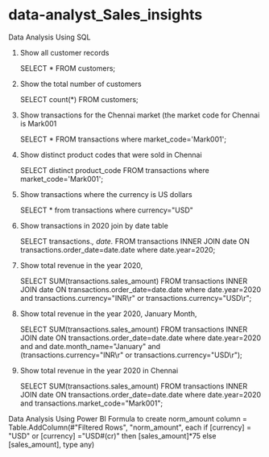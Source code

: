 # data-analyst_Sales_insights

Data Analysis Using SQL
1. Show all customer records

    SELECT * FROM customers;

2. Show the total number of customers

    SELECT count(*) FROM customers;

3. Show transactions for the Chennai market (the market code for Chennai is Mark001

    SELECT * FROM transactions where market_code='Mark001';

4. Show distinct product codes that were sold in Chennai

    SELECT distinct product_code FROM transactions where market_code='Mark001';

5. Show transactions where the currency is US dollars

    SELECT * from transactions where currency="USD"

6. Show transactions in 2020 join by date table

    SELECT transactions.*, date.* FROM transactions INNER JOIN date ON transactions.order_date=date.date where date.year=2020;

7. Show total revenue in the year 2020,

    SELECT SUM(transactions.sales_amount) FROM transactions INNER JOIN date ON transactions.order_date=date.date where date.year=2020 and transactions.currency="INR\r" or transactions.currency="USD\r";

8. Show total revenue in the year 2020, January Month,

    SELECT SUM(transactions.sales_amount) FROM transactions INNER JOIN date ON transactions.order_date=date.date where date.year=2020 and and date.month_name="January" and (transactions.currency="INR\r" or 
    transactions.currency="USD\r");

9. Show total revenue in the year 2020 in Chennai

    SELECT SUM(transactions.sales_amount) FROM transactions INNER JOIN date ON transactions.order_date=date.date where date.year=2020 and transactions.market_code="Mark001";

Data Analysis Using Power BI
Formula to create norm_amount column
= Table.AddColumn(#"Filtered Rows", "norm_amount", each if [currency] = "USD" or [currency] ="USD#(cr)" then [sales_amount]*75 else [sales_amount], type any) 
